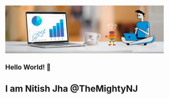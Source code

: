 ![Banner](https://raw.githubusercontent.com/themightyNJ/themightyNJ/master/MLBanner.png)
## Hello World! 👋
# I am Nitish Jha @TheMightyNJ
